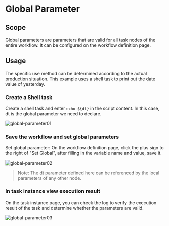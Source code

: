 # Global Parameter
Scope
-----

Global parameters are parameters that are valid for all task nodes of the entire workflow. It can be configured on the workflow definition page.

Usage
-----

The specific use method can be determined according to the actual production situation. This example uses a shell task to print out the date value of yesterday.

### Create a Shell task

Create a shell task and enter `echo ${dt}` in the script content. In this case, dt is the global parameter we need to declare. 

![global-parameter01](/img/new_ui/dev/parameter/global_parameter01.png)

### Save the workflow and set global parameters

Set global parameter: On the workflow definition page, click the plus sign to the right of "Set Global", after filling in the variable name and value, save it.

![global-parameter02](/img/new_ui/dev/parameter/global_parameter02.png)

> Note: The dt parameter defined here can be referenced by the local parameters of any other node.

### In task instance view execution result

On the task instance page, you can check the log to verify the execution result of the task and determine whether the parameters are valid.

![global-parameter03](/img/new_ui/dev/parameter/global_parameter03.png)